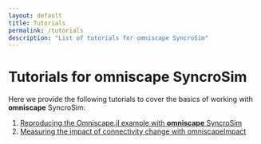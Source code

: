 ```yaml
---
layout: default
title: Tutorials
permalink: /tutorials
description: "List of tutorials for omniscape SyncroSim"
---
```


# Tutorials for **omniscape SyncroSim**

Here we provide the following tutorials to cover the basics of working with **omniscape** SyncroSim:
1. <a href="./omniscape">Reproducing the Omniscape.jl example with **omniscape** SyncroSim</a>
2. <a href="./omniscapeImpact">Measuring the impact of connectivity change with omniscapeImpact</a>